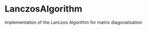 LanczosAlgorithm
================

Implementation of the Lanczos Algorithm for matrix diagonalisation